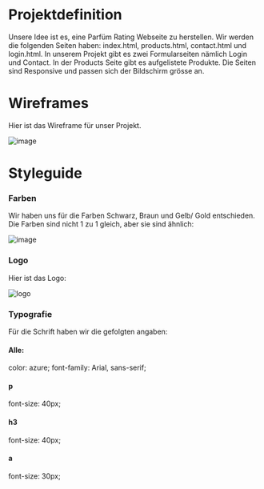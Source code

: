 # Projektdefinition

Unsere Idee ist es, eine Parfüm Rating Webseite zu herstellen. Wir werden die folgenden Seiten haben: index.html, products.html, contact.html und login.html. In unserem Projekt gibt es zwei Formularseiten nämlich Login und Contact. In der Products Seite gibt es aufgelistete Produkte. Die Seiten sind Responsive und passen sich der Bildschirm grösse an.

# Wireframes

Hier ist das Wireframe für unser Projekt.

![image](https://github.com/Karolskipolski/Gruppe09/assets/142780585/05b18931-5adb-4183-90ca-83a569def560)

# Styleguide

### Farben

Wir haben uns für die Farben Schwarz, Braun und Gelb/ Gold entschieden. Die Farben sind nicht 1 zu 1 gleich, aber sie sind ähnlich:

![image](https://github.com/Karolskipolski/Gruppe09/assets/142780585/83db1e45-7f6c-4882-b6fe-428827300b5f)

### Logo

Hier ist das Logo:

![logo](https://github.com/Karolskipolski/Gruppe09/assets/142780585/d90734f1-b075-4a3c-b64f-fc4a5cc42225)

### Typografie

Für die Schrift haben wir die gefolgten angaben:

#### Alle:

color: azure;
font-family: Arial, sans-serif;

#### p

font-size: 40px;

#### h3

font-size: 40px;

#### a

font-size: 30px;

